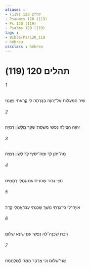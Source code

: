 ```yaml
---
aliases : 
- תהלים 120 (119)
- Psaumes 120 (119)
- Ps 120 (119)
- Psalms 120 (119)
tags : 
- Bible/Ps/120_119
- hébreu
cssclass : hébreu
---
```


# תהלים 120 (119)

###### 1
 שִׁיר הַמַּעֲלֹות אֶל־יְהוָה בַּצָּרָתָה לִּי קָרָאתִי וַיַּעֲנֵנִי׃
###### 2
יְהוָה הַצִּילָה נַפְשִׁי מִשְּׂפַת־שֶׁקֶר מִלָּשֹׁון רְמִיָּה׃
###### 3
מַה־יִּתֵּן לְךָ וּמַה־יֹּסִיף לָךְ לָשֹׁון רְמִיָּה׃
###### 4
חִצֵּי גִבֹּור שְׁנוּנִים עִם גַּחֲלֵי רְתָמִים׃
###### 5
אֹויָה־לִי כִּי־גַרְתִּי מֶשֶׁךְ שָׁכַנְתִּי עִם־אָהֳלֵי קֵדָר׃
###### 6
רַבַּת שָׁכְנָה־לָּהּ נַפְשִׁי עִם שֹׂונֵא שָׁלֹום׃
###### 7
אֲנִי־שָׁלֹום וְכִי אֲדַבֵּר הֵמָּה לַמִּלְחָמָה׃
